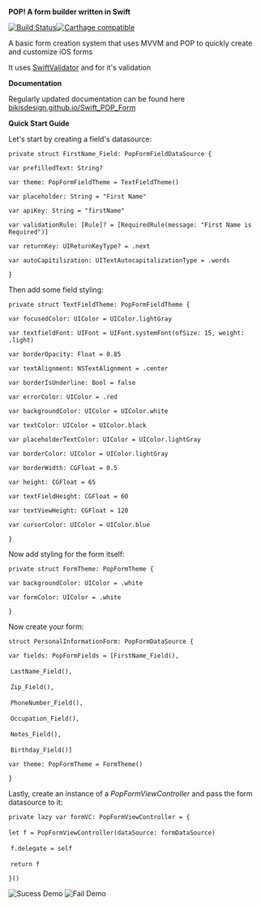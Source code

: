 **POP! A form builder written in Swift**

[![Build Status](https://travis-ci.com/bikisDesign/Swift_POP_Form.svg?branch=master)](https://travis-ci.com/bikisDesign/Swift_POP_Form)[![Carthage compatible](https://img.shields.io/badge/Carthage-compatible-4BC51D.svg?style=flat)](https://github.com/Carthage/Carthage)

A basic form creation system that uses MVVM and POP to quickly create and customize iOS forms

It uses [SwiftValidator](https://github.com/SwiftValidatorCommunity/SwiftValidator) and for it's validation

**Documentation** 

Regularly updated documentation can be found here [bikisdesign.github.io/Swift_POP_Form](https://bikisdesign.github.io/Swift_POP_Form/)

**Quick Start Guide**

Let's start by creating a field's datasource:

`private struct FirstName_Field: PopFormFieldDataSource {`

  `var prefilledText: String?`

  `var theme: PopFormFieldTheme = TextFieldTheme()`

  `var placeholder: String = "First Name"`

  `var apiKey: String = "firstName"`

  `var validationRule: [Rule]? = [RequiredRule(message: "First Name is Required")]`

  `var returnKey: UIReturnKeyType? = .next`

  `var autoCapitilization: UITextAutocapitalizationType = .words`

`}`

Then add some field styling:

`private struct TextFieldTheme: PopFormFieldTheme {`

  `var focusedColor: UIColor = UIColor.lightGray`

  `var textfieldFont: UIFont = UIFont.systemFont(ofSize: 15, weight: .light)`

  `var borderOpacity: Float = 0.85`

  `var textAlignment: NSTextAlignment = .center`

  `var borderIsUnderline: Bool = false`

  `var errorColor: UIColor = .red`

  `var backgroundColor: UIColor = UIColor.white`

  `var textColor: UIColor = UIColor.black`

  `var placeholderTextColor: UIColor = UIColor.lightGray`

  `var borderColor: UIColor = UIColor.lightGray`

  `var borderWidth: CGFloat = 0.5`

  `var height: CGFloat = 65`

  `var textFieldHeight: CGFloat = 60`

  `var textViewHeight: CGFloat = 120`

  `var cursorColor: UIColor = UIColor.blue`

`}`

Now add styling for the form itself:

`private struct FormTheme: PopFormTheme {`

  `var backgroundColor: UIColor = .white`

  `var formColor: UIColor = .white`

`}`



Now create your form:

`struct PersonalInformationForm: PopFormDataSource {`

  `var fields: PopFormFields = [FirstName_Field(),`

​                               `LastName_Field(),`

​                               `Zip_Field(),`

​                               `PhoneNumber_Field(),`

​                               `Occupation_Field(),`

​                               `Notes_Field(),`

​                               `Birthday_Field()]`

  `var theme: PopFormTheme = FormTheme()`

`}`



Lastly, create an instance of a *PopFormViewController* and pass the form datasource to it:

  `private lazy var formVC: PopFormViewController = {`

​    `let f = PopFormViewController(dataSource: formDataSource)`

​    `f.delegate = self`

​    `return f`

  `}()`

![Sucess Demo](https://raw.githubusercontent.com/bikisDesign/Swift_POP_Form/master/demos/popFormDemo.gif)
![Fail Demo](https://raw.githubusercontent.com/bikisDesign/Swift_POP_Form/master/demos/popFormFailDemo.gif)


